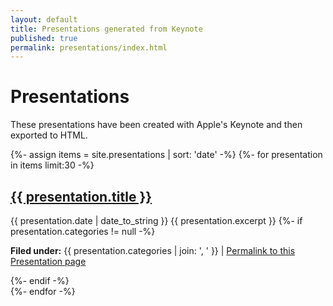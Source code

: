 ```yaml
---
layout: default
title: Presentations generated from Keynote
published: true
permalink: presentations/index.html
---
```


<h1>Presentations</h1>

<p>These presentations have been created with Apple's Keynote and then exported to HTML.</p>

<div class="posts">

{%- assign items = site.presentations | sort: 'date' -%}
  {%- for presentation in items limit:30 -%}
  <div class="post">
  <h2><a href="{{ site.baseurl }}{{ presentation.url }}">{{ presentation.title }}</a></h2>
  <span class="post-date">{{ presentation.date | date_to_string }}</span>
{{ presentation.excerpt }}
  {%- if presentation.categories != null -%}
  <p><b>Filed under:</b> {{ presentation.categories | join: ', ' }} | <a href="{{ site.baseurl }}{{ presentation.url }}">Permalink to this Presentation page</a></p>
  {%- endif -%}
  </div>
  {%- endfor -%}
</div>
